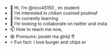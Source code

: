 - 👋 Hi, I’m @nico45150 , im student
- 👀 I’m interested in chiken cusined poulmaf
- 🌱 I’m currently learning 
- 💞️ I’m looking to collaborate on twitter and insta
- 📫 How to reach me now,
- 😄 Pronouns: poulet ma gtrkjl ff
- ⚡ Fun fact: i love burger and chips er

<!---
nico45150/nico45150 is a ✨ special ✨ repository because its `README.md` (this file) appears on your GitHub profile.
You can click the Preview link to take a look at your changes.
--->
